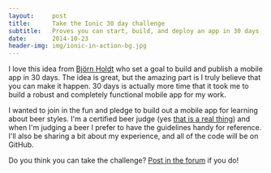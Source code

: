 ```yaml
---
layout:     post
title:      Take the Ionic 30 day challenge
subtitle:   Proves you can start, build, and deploy an app in 30 days
date:       2014-10-23
header-img: img/ionic-in-action-bg.jpg
---
```

I love this idea from [Björn Holdt](http://bjornholdt.me) who set a goal to build and publish a mobile app in 30 days. The idea is great, but the amazing part is I truly believe that you can make it happen. 30 days is actually more time that it took me to build a robust and completely functional mobile app for my work.

I wanted to join in the fun and pledge to build out a mobile app for learning about beer styles. I'm a certified beer judge (yes [that is a real thing](http://www.bjcp.org)) and when I'm judging a beer I prefer to have the guidelines handy for reference. I'll also be sharing a bit about my experience, and all of the code will be on GitHub.

Do you think you can take the challenge? [Post in the forum](http://forum.ionicframework.com/t/challenge-create-an-app-in-30-days/10916) if you do!
